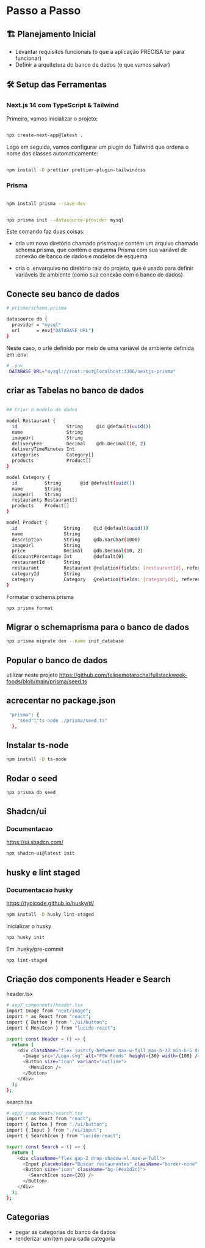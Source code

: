 # Passo a Passo

## 🏗️ Planejamento Inicial

- Levantar requisitos funcionais (o que a aplicação PRECISA ter para funcionar)
- Definir a arquitetura do banco de dados (o que vamos salvar)

## 🛠️ Setup das Ferramentas

### Next.js 14 com TypeScript & Tailwind

Primeiro, vamos inicializar o projeto:

```bash

npx create-next-app@latest .

```

Logo em seguida, vamos configurar um plugin do Tailwind que ordena o nome das classes automaticamente:

```bash

npm install -D prettier prettier-plugin-tailwindcss

```

### Prisma

```bash

npm install prisma --save-dev

```

```bash

npx prisma init --datasource-provider mysql

```

Este comando faz duas coisas:

- cria um novo diretório chamado prismaque contém um arquivo chamado schema.prisma, que contém o esquema Prisma com sua variável de conexão de banco de dados e modelos de esquema

- cria o .envarquivo no diretório raiz do projeto, que é usado para definir variáveis ​​de ambiente (como sua conexão com o banco de dados)

## Conecte seu banco de dados

```bash
# prisma/schema.prisma

datasource db {
  provider = "mysql"
  url      = env("DATABASE_URL")
}

```

Neste caso, o urlé definido por meio de uma variável de ambiente definida em .env:

```bash
# .env
 DATABASE_URL="mysql://root:root@localhost:3306/nextjs-prisma"

```

## criar as Tabelas no banco de dados

```bash

## Criar o modelo de dados

model Restaurant {
  id                  String     @id @default(uuid())
  name                String
  imageUrl            String
  deliveryFee         Decimal    @db.Decimal(10, 2)
  deliveryTimeMinutes Int
  categories          Category[]
  products            Product[]
}

model Category {
  id          String       @id @default(uuid())
  name        String
  imageUrl    String
  restaurants Restaurant[]
  products    Product[]
}

model Product {
  id                 String     @id @default(uuid())
  name               String
  description        String     @db.VarChar(1000)
  imageUrl           String
  price              Decimal    @db.Decimal(10, 2)
  discountPercentage Int        @default(0)
  restaurantId       String
  restaurant         Restaurant @relation(fields: [restaurantId], references: [id])
  categoryId         String
  category           Category   @relation(fields: [categoryId], references: [id])
}

```

Formatar o schema.prisma

```bash
npx prisma format
```

## Migrar o schemaprisma para o banco de dados

```bash
npx prisma migrate dev --name init_database
```

## Popular o banco de dados

utilizar neste projeto
<https://github.com/felipemotarocha/fullstackweek-foods/blob/main/prisma/seed.ts>

## acrecentar no package.json

```bash
 "prisma": {
    "seed":"ts-node ./prisma/seed.ts"
  },
```

## Instalar ts-node

```bash
npm install -D ts-node
```

## Rodar o seed

```bash
npx prisma db seed
```

## Shadcn/ui

### Documentacao

<https://ui.shadcn.com/>

```bash
npx shadcn-ui@latest init
```

## husky e lint staged

### Documentacao husky

<https://typicode.github.io/husky/#/>

```bash
npm install -D husky lint-staged
```

inicializar o husky

```bash
npx husky init
```

Em .husky/pre-commit

```bash
npx lint-staged
```

## Criação dos components Header e Search

header.tsx

```bash
# app/_components/header.tsx
import Image from "next/image";
import * as React from "react";
import { Button } from "./ui/button";
import { MenuIcon } from "lucide-react";

export const Header = () => {
  return (
    <div className="flex justify-between max-w-full max-h-32 min-h-5 drop-shadow-xl">
      <Image src="/Logo.svg" alt="FSW Foods" height={30} width={100} />
      <Button size="icon" variant="outline">
        <MenuIcon />
      </Button>
    </div>
  );
};

```

search.tsx

```bash
# app/_components/search.tsx
import * as React from "react";
import { Button } from "./ui/button";
import { Input } from "./ui/input";
import { SearchIcon } from "lucide-react";

export const Search = () => {
  return (
    <div className="flex gap-2 drop-shadow-xl max-w-full">
      <Input placeholder="Buscar restaurantes" className="border-none" />
      <Button size="icon" className="bg-[#ea1d2c]">
        <SearchIcon size={20} />
      </Button>
    </div>
  );
};

```

## Categorias

- pegar as categorias do banco de dados
- renderizar um item para cada categoria


